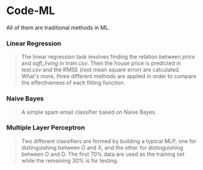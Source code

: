 # Code-ML
All of them are traditional methods in ML.

### Linear Regression
>The linear regression task involves finding the relation between *price* and *sqft_living* in *train.csv*. Then the house price is predicted in *test.csv* and the RMSE (root mean square error) are calculated.<br> 
What's more, three different methods are applied in order to compare the effectiveness of each fitting function.

### Naive Bayes
>A simple spam email classifier based on Naive Bayes.

### Multiple Layer Perceptron
>Two different classifiers are formed by building a typical MLP, one for distinguishing between O and X, and the other for distinguishing between O and D. The first 70% data are used as the training set while the remaining 30% is for testing.
